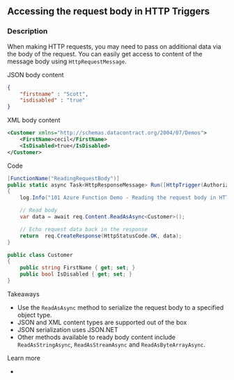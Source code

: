## Accessing the request body  in HTTP Triggers

### Description
When making HTTP requests, you may need to pass on additional data via the body of the request. You can easily get access to content of the message body using `HttpRequestMessage`.

JSON body content
```json
{
	"firstname" : "Scott",
	"isdisabled" : "true"
}
```
XML body content
```xml
<Customer xmlns="http://schemas.datacontract.org/2004/07/Demos">
	<FirstName>cecil</FirstName>
	<IsDisabled>true</IsDisabled>
</Customer>
```

Code
```csharp
[FunctionName("ReadingRequestBody")]
public static async Task<HttpResponseMessage> Run([HttpTrigger(AuthorizationLevel.Anonymous, "POST", Route = null)]HttpRequestMessage req, TraceWriter log)
{
    log.Info("101 Azure Function Demo - Reading the request body in HTTP Triggers");

    // Read body
    var data = await req.Content.ReadAsAsync<Customer>();

    // Echo request data back in the response
    return  req.CreateResponse(HttpStatusCode.OK, data);
}

public class Customer
{
    public string FirstName { get; set; }
    public bool IsDisabled { get; set; }
}

```

Takeaways
* Use the `ReadAsAsync` method to serialize the request body to a specified object type.
* JSON and XML content types are supported out of the box
* JSON serialization uses JSON.NET
* Other methods available to ready body content include `ReadAsStringAsync`, `ReadAsStreamAsync` and `ReadAsByteArrayAsync`.

Learn more
* <Add links>